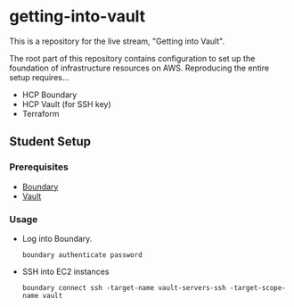 # getting-into-vault

This is a repository for the live stream, "Getting into Vault".

The root part of this repository contains configuration to set up the foundation
of infrastructure resources on AWS. Reproducing the entire setup requires...

- HCP Boundary
- HCP Vault (for SSH key)
- Terraform

## Student Setup

### Prerequisites

- [Boundary](https://developer.hashicorp.com/boundary/install)
- [Vault](https://developer.hashicorp.com/vault/install)

### Usage

- Log into Boundary.
  ```
  boundary authenticate password
  ```

- SSH into EC2 instances
  ```
  boundary connect ssh -target-name vault-servers-ssh -target-scope-name vault
  ```